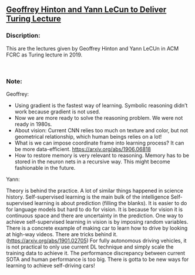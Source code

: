 [Geoffrey Hinton and Yann LeCun to Deliver Turing Lecture](https://www.youtube.com/watch?v=VsnQf7exv5I)
------

### __Discription__:
This are the lectures given by Geoffrey Hinton and Yann LeCUn in ACM FCRC as Turing lecture in 2019.

<br/> 

### __Note__:

Geoffrey:
* Using gradient is the fastest way of learning. Symbolic reasoning didn’t work because gradient is not used.
* Now we are more ready to solve the reasoning problem. We were not ready in 1980s.
* About vision: Current CNN relies too much on texture and color, but not geometrical relationship, which human beings relies on a lot!
* What is we can impose coordinate frame into learning process? It can be more data-efficient. https://arxiv.org/abs/1906.06818
* How to restore memory is very relevant to reasoning. Memory has to be stored in the neuron nets in a recursive way. This might become fashionable in the future.


Yann:

Theory is behind the practice. A lot of similar things happened in science history.
Self-supervised learning is the main bulk of the intelligence
Self-supervised learning is about prediction (filling the blanks).
It is easier to do for language models but hard to do for vision. It is because for vision it is continuous space and there are uncertainty in the prediction.
One way to achieve self-supervised learning in vision is by imposing random variables. 
There is a concrete example of making car to learn how to drive by looking at high-way videos. There are tricks behind it. (https://arxiv.org/abs/1901.02705)
For fully autonomous driving vehicles, it is not practical to only use current DL technique and simply scale the training data to achieve it. The performance discrepancy between current SOTA and human performance is too big.
There is gotta to be new ways for learning to achieve self-driving cars! 
